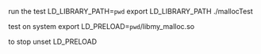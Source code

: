run the test
LD_LIBRARY_PATH=`pwd`
export LD_LIBRARY_PATH
./mallocTest

test on system
export LD_PRELOAD=`pwd`/libmy_malloc.so

to stop
unset LD_PRELOAD